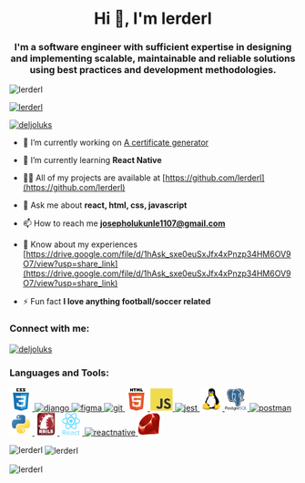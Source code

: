 <h1 align="center">Hi 👋, I'm lerderl</h1>
<h3 align="center">I'm a software engineer with sufficient expertise in designing and implementing scalable, maintainable and reliable solutions using best practices and development methodologies.</h3>

<p align="left"> <img src="https://komarev.com/ghpvc/?username=lerderl&label=Profile%20views&color=0e75b6&style=flat" alt="lerderl" /> </p>

<p align="left"> <a href="https://github.com/ryo-ma/github-profile-trophy"><img src="https://github-profile-trophy.vercel.app/?username=lerderl" alt="lerderl" /></a> </p>

<p align="left"> <a href="https://twitter.com/deljoluks" target="blank"><img src="https://img.shields.io/twitter/follow/deljoluks?logo=twitter&style=for-the-badge" alt="deljoluks" /></a> </p>

- 🔭 I’m currently working on [A certificate generator](https://github.com/lerderl/certificategenerator.web)

- 🌱 I’m currently learning **React Native**

- 👨‍💻 All of my projects are available at [https://github.com/lerderl](https://github.com/lerderl)

- 💬 Ask me about **react, html, css, javascript**

- 📫 How to reach me **josepholukunle1107@gmail.com**

- 📄 Know about my experiences [https://drive.google.com/file/d/1hAsk_sxe0euSxJfx4xPnzp34HM6OV9O7/view?usp=share_link](https://drive.google.com/file/d/1hAsk_sxe0euSxJfx4xPnzp34HM6OV9O7/view?usp=share_link)

- ⚡ Fun fact **I love anything football/soccer related**

<h3 align="left">Connect with me:</h3>
<p align="left">
<a href="https://twitter.com/deljoluks" target="blank"><img align="center" src="https://raw.githubusercontent.com/rahuldkjain/github-profile-readme-generator/master/src/images/icons/Social/twitter.svg" alt="deljoluks" height="30" width="40" /></a>
</p>

<h3 align="left">Languages and Tools:</h3>
<p align="left"> <a href="https://www.w3schools.com/css/" target="_blank" rel="noreferrer"> <img src="https://raw.githubusercontent.com/devicons/devicon/master/icons/css3/css3-original-wordmark.svg" alt="css3" width="40" height="40"/> </a> <a href="https://www.djangoproject.com/" target="_blank" rel="noreferrer"> <img src="https://cdn.worldvectorlogo.com/logos/django.svg" alt="django" width="40" height="40"/> </a> <a href="https://www.figma.com/" target="_blank" rel="noreferrer"> <img src="https://www.vectorlogo.zone/logos/figma/figma-icon.svg" alt="figma" width="40" height="40"/> </a> <a href="https://git-scm.com/" target="_blank" rel="noreferrer"> <img src="https://www.vectorlogo.zone/logos/git-scm/git-scm-icon.svg" alt="git" width="40" height="40"/> </a> <a href="https://www.w3.org/html/" target="_blank" rel="noreferrer"> <img src="https://raw.githubusercontent.com/devicons/devicon/master/icons/html5/html5-original-wordmark.svg" alt="html5" width="40" height="40"/> </a> <a href="https://developer.mozilla.org/en-US/docs/Web/JavaScript" target="_blank" rel="noreferrer"> <img src="https://raw.githubusercontent.com/devicons/devicon/master/icons/javascript/javascript-original.svg" alt="javascript" width="40" height="40"/> </a> <a href="https://jestjs.io" target="_blank" rel="noreferrer"> <img src="https://www.vectorlogo.zone/logos/jestjsio/jestjsio-icon.svg" alt="jest" width="40" height="40"/> </a> <a href="https://www.linux.org/" target="_blank" rel="noreferrer"> <img src="https://raw.githubusercontent.com/devicons/devicon/master/icons/linux/linux-original.svg" alt="linux" width="40" height="40"/> </a> <a href="https://www.postgresql.org" target="_blank" rel="noreferrer"> <img src="https://raw.githubusercontent.com/devicons/devicon/master/icons/postgresql/postgresql-original-wordmark.svg" alt="postgresql" width="40" height="40"/> </a> <a href="https://postman.com" target="_blank" rel="noreferrer"> <img src="https://www.vectorlogo.zone/logos/getpostman/getpostman-icon.svg" alt="postman" width="40" height="40"/> </a> <a href="https://www.python.org" target="_blank" rel="noreferrer"> <img src="https://raw.githubusercontent.com/devicons/devicon/master/icons/python/python-original.svg" alt="python" width="40" height="40"/> </a> <a href="https://rubyonrails.org" target="_blank" rel="noreferrer"> <img src="https://raw.githubusercontent.com/devicons/devicon/master/icons/rails/rails-original-wordmark.svg" alt="rails" width="40" height="40"/> </a> <a href="https://reactjs.org/" target="_blank" rel="noreferrer"> <img src="https://raw.githubusercontent.com/devicons/devicon/master/icons/react/react-original-wordmark.svg" alt="react" width="40" height="40"/> </a> <a href="https://reactnative.dev/" target="_blank" rel="noreferrer"> <img src="https://reactnative.dev/img/header_logo.svg" alt="reactnative" width="40" height="40"/> </a> <a href="https://www.ruby-lang.org/en/" target="_blank" rel="noreferrer"> <img src="https://raw.githubusercontent.com/devicons/devicon/master/icons/ruby/ruby-original.svg" alt="ruby" width="40" height="40"/> </a> </p>

<p><img align="left" src="https://github-readme-stats.vercel.app/api/top-langs?username=lerderl&show_icons=true&locale=en&layout=compact" alt="lerderl" /></p>

<p>&nbsp;<img align="center" src="https://github-readme-stats.vercel.app/api?username=lerderl&show_icons=true&locale=en" alt="lerderl" /></p>

<p><img align="center" src="https://github-readme-streak-stats.herokuapp.com/?user=lerderl&" alt="lerderl" /></p>
